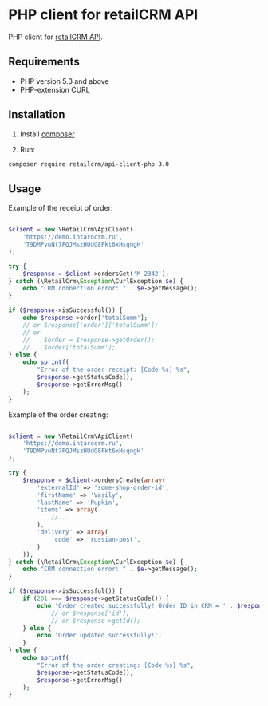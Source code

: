 PHP client for retailCRM API
=================

PHP client for [retailCRM API](http://www.retailcrm.ru/docs/Разработчики/Разработчики#api).

Requirements
------------

* PHP version 5.3 and above
* PHP-extension CURL

Installation
------------

1) Install [composer](https://getcomposer.org/download/)

2) Run:
```bash
composer require retailcrm/api-client-php 3.0
```

Usage
-----

Example of the receipt of order:
```php

$client = new \RetailCrm\ApiClient(
    'https://demo.intarocrm.ru',
    'T9DMPvuNt7FQJMszHUdG8Fkt6xHsqngH'
);

try {
    $response = $client->ordersGet('M-2342');
} catch (\RetailCrm\Exception\CurlException $e) {
    echo "CRM connection error: " . $e->getMessage();
}

if ($response->isSuccessful()) {
    echo $response->order['totalSumm'];
    // or $response['order']['totalSumm'];
    // or 
    //    $order = $response->getOrder();
    //    $order['totalSumm'];
} else {
    echo sprintf(
        "Error of the order receipt: [Code %s] %s", 
        $response->getStatusCode(),
        $response->getErrorMsg()
    );
}
```

Example of the order creating:
```php

$client = new \RetailCrm\ApiClient(
    'https://demo.intarocrm.ru',
    'T9DMPvuNt7FQJMszHUdG8Fkt6xHsqngH'
);

try {
    $response = $client->ordersCreate(array(
        'externalId' => 'some-shop-order-id',
        'firstName' => 'Vasily',
        'lastName' => 'Pupkin',
        'items' => array(
            //...
        ),
        'delivery' => array(
            'code' => 'russian-post',
        )
    ));
} catch (\RetailCrm\Exception\CurlException $e) {
    echo "CRM connection error: " . $e->getMessage();
}

if ($response->isSuccessful()) {
    if (201 === $response->getStatusCode()) {
        echo 'Order created successfully! Order ID in CRM = ' . $response->id;
            // or $response['id'];
            // or $response->getId();
    } else {
        echo 'Order updated successfully!';
    }
} else {
    echo sprintf(
        "Error of the order creating: [Code %s] %s", 
        $response->getStatusCode(),
        $response->getErrorMsg()
    );
}
```